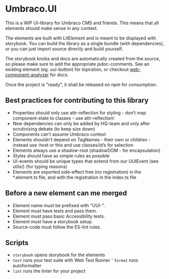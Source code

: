 # Umbraco.UI

This is a WIP UI-library for Umbraco CMS and friends. This means that all elements should make sense in any context. 

The elements are built with LitElement and is meant to be displayed with storybook. You can build the library as a single bundle (with dependencies), or you can just import source directly and build yourself. 

The storybook knobs and docs are automatically created from the source, so please make sure to add the appropriate jsdoc-comments. See an existing element (eg. uui-button) for inpiration, or checkout [web-component-analyzer](https://github.com/runem/web-component-analyzer) for docs.

Once the project is "ready", it shall be released on npm for consumption. 

## Best practices for contributing to this library
- Properties should only use attr-reflection for styling - don’t map component-state to classes - use attr-reflection!
- New dependencies can only be added by HQ-team and only after scrutinizing debate (to keep size down)
- Components can’t assume Umbraco context
- Elements shouldn’t depend on TagNames - their own or children - instead use :host or this and use classes/id’s for selection
- Elements always use a shadow-root (shadowDOM - for encapsulation)
- Styles should have as simple rules as possible
- UI-events should be unique types that extend from our UUIEvent (see utils/) (for typing reasons)
- Elements are exported side-effect free (no registration) in the *.element.ts file, and with the registration in the index.ts file

## Before a new element can me merged
- Element name must be prefixed with “UUI-”.
- Element must have tests and pass them.
- Element must pass basic Accessibility tests.
- Element must have a storybook setup.
- Source-code must follow the ES-lint rules.

## Scripts
- `storybook` opens storybook for the elements
- `test` runs your test suite with Web Test Runner
' `format` runs autoformatter
- `lint` runs the linter for your project
